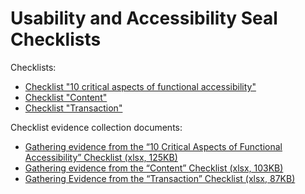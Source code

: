 # Usability and Accessibility Seal Checklists

Checklists:

- [Checklist "10 critical aspects of functional accessibility"](checklist-10aspects.html)
- [Checklist "Content"](checklist-content.html)
- [Checklist "Transaction"](checklist-transaction.html)

Checklist evidence collection documents:

- [Gathering evidence from the “10 Critical Aspects of Functional Accessibility” Checklist (xlsx, 125KB)](sintese-10aspetos.xlsx)
- [Gathering evidence from the “Content” Checklist (xlsx, 103KB)](sintese-conteudo.xlsx)
- [Gathering Evidence from the “Transaction” Checklist (xlsx, 87KB)](sintese-transacao.xlsx)
